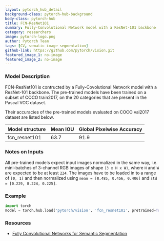 ```yaml
---
layout: pytorch_hub_detail
background-class: pytorch-hub-background
body-class: pytorch-hub
title: FCN-ResNet101
summary: Fully-Convolutional Network model with a ResNet-101 backbone
category: researchers
image: pytorch-logo.png
author: Pytorch Team
tags: [CV, sematic image segmentation]
github-link: https://github.com/pytorch/vision.git
featured_image_1: no-image
featured_image_2: no-image
---
```


### Model Description

FCN-ResNet101 is contructed by a Fully-Covolutional Network model with a ResNet-101 backbone.
The pre-trained models have been trained on a subset of COCO train2017, on the 20 categories that are present in the Pascal VOC dataset.

Their accuracies of the pre-trained models evaluated on COCO val2017 dataset are listed below.

| Model structure |   Mean IOU  | Global Pixelwise Accuracy |
| --------------- | ----------- | --------------------------|
|  fcn_resnet101  |   63.7      |   91.9                    |

### Notes on Inputs

All pre-trained models expect input images normalized in the same way,
i.e. mini-batches of 3-channel RGB images of shape `(3 x H x W)`, where `H` and `W` are expected to be at least `224`.
The images have to be loaded in to a range of `[0, 1]` and then normalized using `mean = [0.485, 0.456, 0.406]`
and `std = [0.229, 0.224, 0.225]`.

### Example

```python
import torch
model = torch.hub.load('pytorch/vision', 'fcn_resnet101', pretrained=True)
```

### Resources

 - [Fully Convolutional Networks for Semantic Segmentation](https://arxiv.org/abs/1605.06211)
